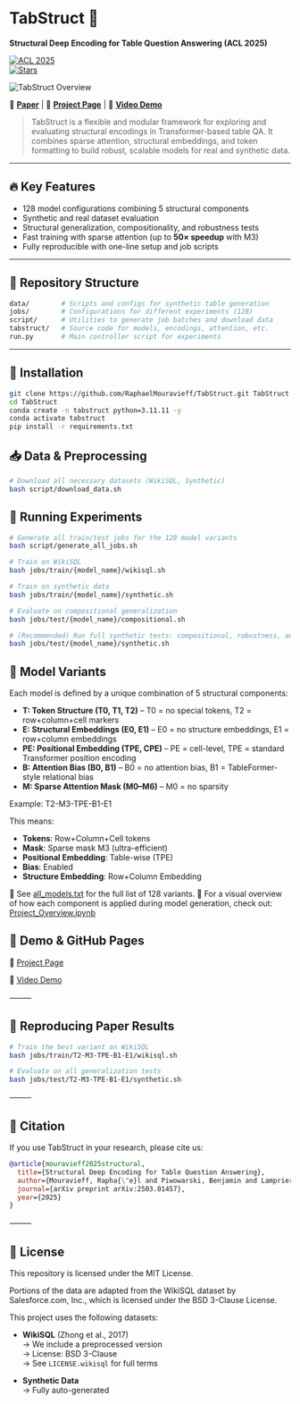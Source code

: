 # TabStruct 🧮  
**Structural Deep Encoding for Table Question Answering (ACL 2025)**

[![ACL 2025](https://img.shields.io/badge/ACL-2025-blue.svg)](https://aclanthology.org/)  
[![Stars](https://img.shields.io/github/stars/RaphaelMouravieff/TabStruct?style=social)](https://github.com/RaphaelMouravieff/TabStruct/stargazers)

![TabStruct Overview](./figures/main.png)


🚀 **[Paper](https://arxiv.org/abs/2503.01457es)** | 📘 **[Project Page](https://raphaelmouravieff.github.io/Structural-Deep-Encoding-for-Table-Question-Answering/)** | 🎥 **[Video Demo](https://www.youtube.com/watch?v=YOUR_VIDEO_ID)**

> TabStruct is a flexible and modular framework for exploring and evaluating structural encodings in Transformer-based table QA. It combines sparse attention, structural embeddings, and token formatting to build robust, scalable models for real and synthetic data.

---

## 🔥 Key Features

- 128 model configurations combining 5 structural components
- Synthetic and real dataset evaluation 
- Structural generalization, compositionality, and robustness tests
- Fast training with sparse attention (up to **50× speedup** with M3)
- Fully reproducible with one-line setup and job scripts

---


## 📁 Repository Structure
```bash
data/        # Scripts and configs for synthetic table generation
jobs/        # Configurations for different experiments (128)
script/      # Utilities to generate job batches and download data
tabstruct/   # Source code for models, encodings, attention, etc.
run.py       # Main controller script for experiments
```

---

## 🔧 Installation


```bash
git clone https://github.com/RaphaelMouravieff/TabStruct.git TabStruct
cd TabStruct
conda create -n tabstruct python=3.11.11 -y
conda activate tabstruct
pip install -r requirements.txt
```

## 📥 Data & Preprocessing

```bash
# Download all necessary datasets (WikiSQL, Synthetic)
bash script/download_data.sh
```

## 🧪 Running Experiments

```bash
# Generate all train/test jobs for the 128 model variants
bash script/generate_all_jobs.sh

# Train on WikiSQL
bash jobs/train/{model_name}/wikisql.sh

# Train on synthetic data
bash jobs/train/{model_name}/synthetic.sh

# Evaluate on compositional generalization
bash jobs/test/{model_name}/compositional.sh

# (Recommended) Run full synthetic tests: compositional, robustness, and structural
bash jobs/test/{model_name}/synthetic.sh
```

## 🧬 Model Variants

Each model is defined by a unique combination of 5 structural components:

- **T: Token Structure (T0, T1, T2)** – T0 = no special tokens, T2 = row+column+cell markers  
- **E: Structural Embeddings (E0, E1)** – E0 = no structure embeddings, E1 = row+column embeddings  
- **PE: Positional Embedding (TPE, CPE)** – PE = cell-level, TPE = standard Transformer position encoding  
- **B: Attention Bias (B0, B1)** – B0 = no attention bias, B1 = TableFormer-style relational bias  
- **M: Sparse Attention Mask (M0–M6)** – M0 = no sparsity


Example:
T2-M3-TPE-B1-E1

This means:

- **Tokens**: Row+Column+Cell tokens  
- **Mask**: Sparse mask M3 (ultra-efficient)  
- **Positional Embedding**: Table-wise (TPE)  
- **Bias**: Enabled  
- **Structure Embedding**: Row+Column Embedding

📄 See [all_models.txt](./all_models.txt) for the full list of 128 variants.
📓 For a visual overview of how each component is applied during model generation, check out:
[Project_Overview.ipynb](./Notebooks/Project_Overview.ipynb)


## 🎥 Demo & GitHub Pages

📘 [Project Page](https://raphaelmouravieff.github.io/Structural-Deep-Encoding-for-Table-Question-Answering/)

🎥 [Video Demo](https://www.youtube.com/watch?v=YOUR_VIDEO_ID)


⸻

## 🧪 Reproducing Paper Results

```bash
# Train the best variant on WikiSQL
bash jobs/train/T2-M3-TPE-B1-E1/wikisql.sh

# Evaluate on all generalization tests
bash jobs/test/T2-M3-TPE-B1-E1/synthetic.sh
```

⸻

## 📜 **Citation**

If you use TabStruct in your research, please cite us:

```bibtex
@article{mouravieff2025structural,
  title={Structural Deep Encoding for Table Question Answering},
  author={Mouravieff, Rapha{\"e}l and Piwowarski, Benjamin and Lamprier, Sylvain},
  journal={arXiv preprint arXiv:2503.01457},
  year={2025}
}
```

⸻

## 📂 License

This repository is licensed under the MIT License.

Portions of the data are adapted from the WikiSQL dataset by Salesforce.com, Inc.,
which is licensed under the BSD 3-Clause License.



This project uses the following datasets:

- **WikiSQL** (Zhong et al., 2017)  
  → We include a preprocessed version  
  → License: BSD 3-Clause  
  → See `LICENSE.wikisql` for full terms

- **Synthetic Data**  
  → Fully auto-generated